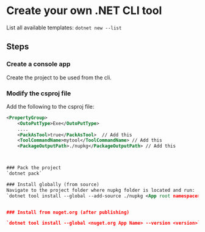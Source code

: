 # Create your own .NET CLI tool
List all available templates:
`dotnet new --list`

## Steps


### Create a console app

Create the project to be used from the cli.

### Modify the csproj file

Add the following to the csproj file:

```xml
<PropertyGroup>
    <OutoPutType>Exe</OutoPutType>
    ....
    <PackAsTool>true</PackAsTool>  // Add this
    <ToolCommandName>mytool</ToolCommandName> // Add this
    <PackageOutputPath>./nupkg</PackageOutputPath> // Add this



### Pack the project
`dotnet pack`

### Install globally (from source)
Navigate to the project folder where nupkg folder is located and run:
`dotnet tool install --global --add-source ./nupkg <App root namespace>`


### Install from nuget.org (after publishing)

`dotnet tool install --global <nuget.org App Name> --version <version>`


